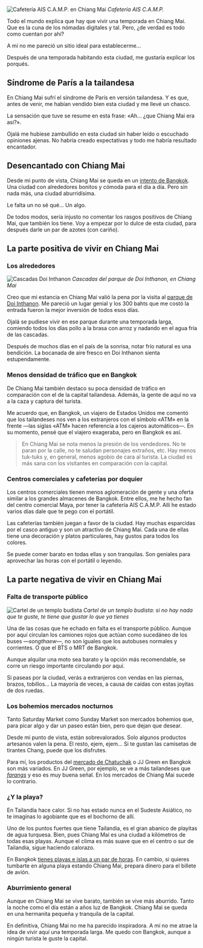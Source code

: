 
![Cafetería AIS C.A.M.P. en Chiang Mai](https://lh3.googleusercontent.com/cFl6v3vD2JcwTRQUTpYZ0kRDPWptvtu6RLon-NdaJE-kc7C2wTBBzQFIPrPyLYmPqVAYo4DtqbZ_9kAyEI4hr0puP8cEP1FMFCuwPFgjUiz9xcDH82NLoXe3bHQZxvhiE8ql6tBxvNFy2LgMUBXtjANnncnVLfC8qiR0dUxP8Y0n3-a80_IrNnikHMAqQa1QFgyo41aN9JAwf8pIeJfeVkep3Wu2Or5ak_Ny_lSlTGm1jU9VTYALNd0FWPn1pWqYM1WDG3CbdXKDFItTQu7mJu1earhjw1jsRM6wAkIXh1BRdMwL_zggEDgrTek419z9kQmhIhOCEk9DLfpEG2x-NE2S5IzliZ-oik7vlcQcL4grz6Eta4KSqhXU9G1sZI-cnqqxsDJEqQ-n0MdImJaIMNYjdXnxS3_vWAWbXVVCQI0I0XrrjSusbaerGdqUUAKypt3BruLzn5tlctwD6OaR7voGdHzuy9cCJDGBnaBgiP-YVofhAFHjg9H9o45F9hLugyssOhwauyBiZXjnzCZH4jTcxOoJHIZc1Xyc8wVC_jFB9ZNrJa3WXJLfymJhJQmOIgFv5TkKHCQvFS-rRnm4OpvQ9vSEE_ZE7RfKU9H-YRzaSMib4GvJeFO_tIl1r1TtYw3La49oye_TGYGZAIUbXnNR6ZaCihIwJA=w800-no)
*Cafetería AIS C.A.M.P.*

Todo el mundo explica que hay que vivir una temporada en Chiang Mai. Que es la cuna de los nómadas digitales y tal. Pero, ¿de verdad es todo como cuentan por ahí?

A mí no me pareció un sitio ideal para establecerme...

Después de una temporada habitando esta ciudad, me gustaría explicar los porqués.

## Síndrome de París a la tailandesa

En Chiang Mai sufrí el síndrome de París en versión tailandesa. Y es que, antes de venir, me habían vendido bien esta ciudad y me llevé un chasco.

La sensación que tuve se resume en esta frase: «Ah... ¿que Chiang Mai era así?».

Ojalá me hubiese zambullido en esta ciudad sin haber leído o escuchado opiniones ajenas. No habría creado expectativas y todo me habría resultado encantador.

## Desencantado con Chiang Mai

Desde mi punto de vista, Chiang Mai se queda en un [intento de Bangkok](https://nomoresheet.es/coste-vida-bangkok). Una ciudad con alrededores bonitos y cómoda para el día a día. Pero sin nada más, una ciudad aburridísima.

Le falta un no sé qué... Un algo.

De todos modos, sería injusto no comentar los rasgos positivos de Chiang Mai, que también los tiene. Voy a empezar por lo dulce de esta ciudad, para después darle un par de azotes (con cariño).

## La parte positiva de vivir en Chiang Mai

### Los alrededores

![Cascadas Doi Inthanon](https://lh3.googleusercontent.com/SBcTKEJBPmVhu_ewiTc4HOLEzjrHu6yOYi21H7Buvu05l59DkpCbXZ1unO3lHOxWNZcz7VaIcnX80b0AlRN87Nr8NdwsVe6R2snnsdKcA-sqU6ZpQ79ASHDiYLyn2ODPTZWrjxcoJkf929lu3lsIlir3WYG4oQVWkfVhGVLFb_Ws5bYCzoMeJiPUg62gTG0FsnP39vWp7CPjqJit-NL8CuAfkCvadNDwQcDPB-ZITN6iEv7NWas16t8FbvlGpOU4PlMTdT28RVe8uIuIRZSNRfDcSQTI-ZWvhRRpyAmYaxeyjBzDVdAIMDbdAH8jQPOUg__VOsi_WrMyPdlSUqgrVs29KY8UHcAd60GlIyCNa5z-ztmR-hzjLdO9E4uEdRDIcA_yA_oFI1FS79DviILGJNo7KW5jiWFIeCydlHa0H_IjRUDBOTd4v6iDgHPqgkJTTzZJjNm4GGsX5U_R4-XwxjUGkAzn98YYOfxR4IrJlc1y_lLTsng2ddTE7nJM4ZP-CroNdmiwkwF9uvuBV-2EWUR1xKEukRYptMZ6Ff5i0XMcn0q4W_qQ5hVKHNrghAKrKp5Vc4oO9TG8jJwxaJRUQYuQHFvcB3C4Vcfm-RSUBdcT1AqJdAY7Y2cN5hRN6cWpQlHOPiE70BG638Hf6v3_heuNCxcHmLlR5qv6RpqCIGI=w800-no)
*Cascadas del parque de Doi Inthanon, en Chiang Mai*

Creo que mi estancia en Chiang Mai valió la pena por la visita al [parque de Doi Inthanon](https://nomoresheet.es/aventura-motera-hasta-doi-inthanon). Me pareció un lugar genial y los 300 bahts que me costó la entrada fueron la mejor inversión de todos esos días.

Ojalá se pudiese vivir en ese parque durante una temporada larga, comiendo todos los días pollo a la brasa con arroz y nadando en el agua fría de las cascadas.

Después de muchos días en el país de la sonrisa, notar frío natural es una bendición. La bocanada de aire fresco en Doi Inthanon sienta estupendamente.

### Menos densidad de tráfico que en Bangkok

De Chiang Mai también destaco su poca densidad de tráfico en comparación con el de la capital tailandesa. Además, la gente de aquí no va a la caza y captura del turista.

Me acuerdo que, en Bangkok, un viajero de Estados Unidos me comentó que los tailandeses nos ven a los extranjeros con el símbolo «ATM» en la frente —las siglas «ATM» hacen referencia a los cajeros automáticos—. En su momento, pensé que el viajero exageraba, pero en Bangkok es así.

> En Chiang Mai se nota menos la presión de los vendedores. No te paran por la calle, no te saludan personajes extraños, etc. Hay menos tuk-tuks y, en general, menos agobio de cara al turista. La ciudad es más sana con los visitantes en comparación con la capital.

### Centros comerciales y cafeterías por doquier

Los centros comerciales tienen menos aglomeración de gente y una oferta similar a los grandes almacenes de Bangkok. Entre ellos, me he hecho fan del centro comercial Maya, por tener la cafetería AIS C.A.M.P. Allí he estado varios días dale que te pego con el portátil.

Las cafeterías también juegan a favor de la ciudad. Hay muchas esparcidas por el casco antiguo y son un atractivo de Chiang Mai. Cada una de ellas tiene una decoración y platos particulares, hay gustos para todos los colores.

Se puede comer barato en todas ellas y son tranquilas. Son geniales para aprovechar las horas con el portátil o leyendo.

## La parte negativa de vivir en Chiang Mai

### Falta de transporte público

![Cartel de un templo budista](https://lh3.googleusercontent.com/m2hVptYMa52jCg17s4pprnYRi8t4OMnQyGddZpjgUbim56QqBDNtPpnU9yzlOmdpiWdu2FOuMK-1KbLtcddjjgNhWb4J8FyXtEN5lSVHS--UTl30_7T07xGs7Vw2bEVYLOLwUhA5bd-EYAR4BUDENK3DbwXX4hT0fpJZnLh14Uuo0zvuySEz5Wqv0pZSs9Xtpv_KZ-jk7HELs2I8ln8rckIvCK1xwuAMRvXdCYyQLYLX5Bs5MupWt2OLmOnq7q7DmlMv3X2QOTaDx_3LyGD8QfC0ST8oH7nZrnBHhADyF9P5lCHQtC7lpM8mei8qNvX7XUs0bAprGGD0QDHel_Vu_3xHxsh0X8L666TA8VR7gUwQ88bUNitUFWUE3Z0Dp6sYHFnBM8iFKCa2fuHffdkdQn9mUE_48yTyctQomVdObjAGCwoOZrPqOqaoN0kXHf6U7FVvOxokEo7hEKCMUp3AwPffkJhBV0ZxHXaJfrOaj-xJBNcCWYMBsqks6UR6M190Xvc-y-xvoZzvT4YqKh30pEnts3l9LsqUCSxyyaXY27IYh-r0Sgpd4u7Ivu8fAHBfDUPSV-QT8SBydem91A7Q6fdzrS1BJS6FZsGdU_rZ-2zWdsng5liT3zi1aZEBYrcOxffXt4l72q0txi98If6yzrpaJIOMRYZWXFmHEvpKI_M=w800-no)
*Cartel de un templo budista: si no hay nada que te guste, te tiene que gustar lo que ya tienes*

Una de las cosas que he echado en falta es el transporte público. Aunque por aquí circulan los camiones rojos que actúan como sucedáneo de los buses —*songthaew*—, no son iguales que los autobuses normales y corrientes. O que el BTS o MRT de Bangkok.

Aunque alquilar una moto sea barato y la opción más recomendable, se corre un riesgo importante circulando por aquí.

Si paseas por la ciudad, verás a extranjeros con vendas en las piernas, brazos, tobillos… La mayoría de veces, a causa de caídas con estas joyitas de dos ruedas.

### Los bohemios mercados nocturnos

Tanto Saturday Market como Sunday Market son mercados bohemios que, para picar algo y dar un paseo están bien, pero que dejan que desear.

Desde mi punto de vista, están sobrevalorados. Solo algunos productos artesanos valen la pena. El resto, ejem, ejem... Si te gustan las camisetas de tirantes Chang, puede que los disfrutes.

Para mí, los productos del [mercado de Chatuchak](https://nomoresheet.es/chatuchak) o JJ Green en Bangkok son más variados. En JJ Green, por ejemplo, se ve a más tailandeses que [*farangs*](https://nomoresheet.es/farang) y eso es muy buena señal. En los mercados de Chiang Mai sucede lo contrario.

### ¿Y la playa?

En Tailandia hace calor. Si no has estado nunca en el Sudeste Asiático, no te imaginas lo agobiante que es el bochorno de allí.

Uno de los puntos fuertes que tiene Tailandia, es el gran abanico de playitas de agua turquesa. Bien, pues Chiang Mai es una ciudad a kilómetros de todas esas playas. Aunque el clima es más suave que en el centro o sur de Tailandia, sigue haciendo calorazo.

En Bangkok [tienes playas e islas a un par de horas](https://nomoresheet.es/islas-tailandia). En cambio, si quieres tumbarte en alguna playa estando Chiang Mai, prepara dinero para el billete de avión.

### Aburrimiento general

Aunque en Chiang Mai se vive barato, también se vive más aburrido. Tanto la noche como el día están a años luz de Bangkok. Chiang Mai se queda en una hermanita pequeña y tranquila de la capital.

En definitiva, Chiang Mai no me ha parecido inspiradora. A mí no me atrae la idea de vivir aquí una temporada larga. Me quedo con Bangkok, aunque a ningún turista le guste la capital.